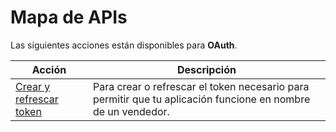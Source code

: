# Mapa de APIs
 
Las siguientes acciones están disponibles para **OAuth**.
 
|Acción|Descripción|
|---|---|
|[Crear y refrescar token](https://www.mercadopago[FAKER][URL][DOMAIN]/developers/es/reference/oauth/_oauth_token/post) | Para crear o refrescar el token necesario para permitir que tu aplicación funcione en nombre de un vendedor. |